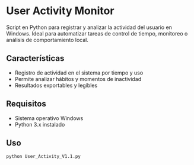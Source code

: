 # User Activity Monitor

Script en Python para registrar y analizar la actividad del usuario en Windows. Ideal para automatizar tareas de control de tiempo, monitoreo o análisis de comportamiento local.

## Características

- Registro de actividad en el sistema por tiempo y uso
- Permite analizar hábitos y momentos de inactividad
- Resultados exportables y legibles

## Requisitos

- Sistema operativo Windows
- Python 3.x instalado

## Uso

```bash
python User_Activity_V1.1.py

